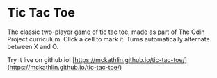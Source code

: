 # Tic Tac Toe
The classic two-player game of tic tac toe, made as part of The Odin Project curriculum.
Click a cell to mark it. Turns automatically alternate between X and O.

Try it live on github.io! [https://mckathlin.github.io/tic-tac-toe/](https://mckathlin.github.io/tic-tac-toe/)
